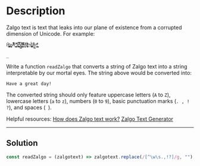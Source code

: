 # Description

Zalgo text is text that leaks into our plane of existence from a corrupted dimension of Unicode. For example:

```
H̗̪͇͓̙͎̣̄ͬa͚̯̦͉̖̥v͆ͩ̃͆̓̐ͥe̟͎͖͕͍̎ ̰͚̩̟͕̰͊̽̍ͯ̌͊ā̖̪͉͍̥͙̿ͩ̃ͅ ̬̥͎͑̿ͧg̰̳̺͔̦͉ͫ̀̐̓̐r̝̫̱̘̰͐͋ͯͭͭͭ͆e͙͕̖̗͙̰͌ͭä͓͚̝͓́̌͑ͪ͊ṱͥ ̱ͣd͎͔͎͇̫̪̘̃͐̇à͕̮̈͋ͪy̼̳̱ͮ!̳̥̰̭͇̔ͮ̽̓

_
```

Write a function `readZalgo` that converts a string of Zalgo text into a string interpretable by our mortal eyes. The string above would be converted into:

```
Have a great day!
```

The converted string should only feature uppercase letters (`A` to `Z`), lowercase letters (`a` to `z`), numbers (`0` to `9`), basic punctuation marks (`. , ! ?`), and spaces (` `).

Helpful resources:
[How does Zalgo text work?](https://stackoverflow.com/questions/6579844/how-does-zalgo-text-work)
[Zalgo Text Generator](http://www.eeemo.net/)

---

## Solution

```js
const readZalgo = (zalgotext) => zalgotext.replace(/[^\w\s.,!?]/g, "");
```
